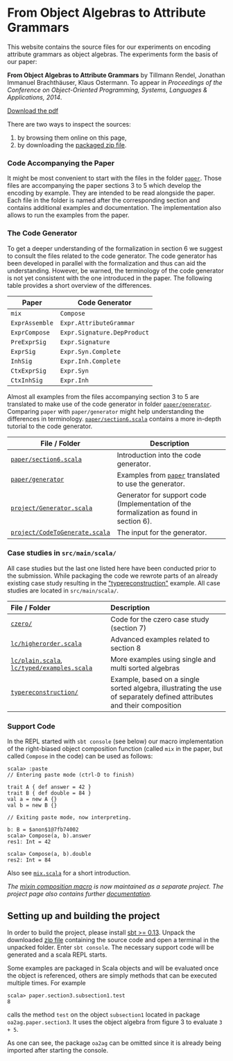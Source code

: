 From Object Algebras to Attribute Grammars
==========================================
This website contains the source files for our experiments on encoding attribute grammars as
object algebras. The experiments form the basis of our paper:

<div id=paper>

  **From Object Algebras to Attribute Grammars**
  by Tillmann Rendel, Jonathan Immanuel Brachthäuser, Klaus Ostermann.
  To appear in *Proceedings of the Conference on Object-Oriented Programming, Systems, Languages & Applications, 2014*.

  [Download the pdf](rendel14object.pdf)

</div>

There are two ways to inspect the sources:

  1. by browsing them online on this page,
  2. by downloading the [packaged zip file][1].

### Code Accompanying the Paper

It might be most convenient to start with the files in the folder
[`paper`](src/main/scala/paper). Those files are accompanying the paper sections
3 to 5 which develop the encoding by example. They are intended to be read
alongside the paper. Each file in the folder is named after the corresponding
section and contains additional examples and documentation. The implementation
also allows to run the examples from the paper.

### The Code Generator

To get a deeper understanding of the formalization in section 6 we suggest to
consult the files related to the code generator. The code generator has been
developed in parallel with the formalization and thus can aid the understanding.
However, be warned, the terminology of the code generator is not yet consistent
with the one introduced in the paper. The following table provides a short
overview of the differences.

| Paper           | Code Generator              |
|-----------------|-----------------------------|
| `mix`           | `Compose`                   |
| `ExprAssemble`  | `Expr.AttributeGrammar`     |
| `ExprCompose`   | `Expr.Signature.DepProduct` |
| `PreExprSig`    | `Expr.Signature`            |
| `ExprSig`       | `Expr.Syn.Complete`         |
| `InhSig`        | `Expr.Inh.Complete`         |
| `CtxExprSig`    | `Expr.Syn`                  |
| `CtxInhSig`     | `Expr.Inh`                  |

Almost all examples from the files accompanying section 3 to 5 are translated to
make use of the code generator in folder
[`paper/generator`](src/main/scala/paper/generator). Comparing `paper` with
`paper/generator` might help understanding the differences in terminology.
[`paper/section6.scala`](src/main/scala/paper/section6.scala) contains a more
in-depth tutorial to the code generator.


| File / Folder              | Description                                     |
|----------------------------|-------------------------------------------------|
| [`paper/section6.scala`](src/main/scala/paper/section6.scala) | Introduction into the code generator. |
| [`paper/generator`](src/main/scala/paper/generator) | Examples from [`paper`](src/main/scala/paper) translated to use the generator.
| [`project/Generator.scala`](project/Generator.scala)  | Generator for support code (Implementation of the formalization as found in section 6). |
| [`project/CodeToGenerate.scala`](project/CodeToGenerate.scala)     | The input for the generator.                     |


### Case studies in `src/main/scala/`
All case studies but the last one listed here have been conducted prior to the submission. While packaging the code we rewrote parts of an already existing case study resulting in the ["typereconstruction"](src/main/scala/typereconstruction) example. All case studies are located in `src/main/scala/`.


| File / Folder          | Description                                         |
|:-----------------------|:----------------------------------------------------|
| [`czero/`](src/main/scala/czero) | Code for the czero case study (section 7)           |
| [`lc/higherorder.scala`](src/main/scala/lc/higherorder.scala) | Advanced examples related to section 8              |
| [`lc/plain.scala`](src/main/scala/lc/plain.scala), [`lc/typed/examples.scala`](src/main/scala/lc/typed/examples.scala) | More examples using single and multi sorted algebras |
| [`typereconstruction/`](src/main/scala/typereconstruction)  | Example, based on a single sorted algebra, illustrating the use of separately defined attributes and their composition |


### Support Code

In the REPL started with `sbt console` (see below) our macro implementation of the right-biased object composition
function (called `mix` in the paper, but called `Compose` in the code) can be used as follows:

~~~
scala> :paste
// Entering paste mode (ctrl-D to finish)

trait A { def answer = 42 }
trait B { def double = 84 }
val a = new A {}
val b = new B {}

// Exiting paste mode, now interpreting.

b: B = $anon$1@7fb74002
scala> Compose(a, b).answer
res1: Int = 42

scala> Compose(a, b).double
res2: Int = 84
~~~

Also see [`mix.scala`](src/main/scala/paper/mix.scala) for a short introduction.

*The [mixin composition macro][3] is now maintained as a separate project. The project page also contains further [documentation][3].*



Setting up and building the project
-----------------------------------
In order to build the project, please install [sbt >=
0.13][2]. Unpack the downloaded [zip file][1] containing the source code and open a
terminal in the unpacked folder. Enter `sbt console`. The necessary support code will be generated and a scala REPL starts.

Some examples are packaged in Scala objects and will be evaluated once the
object is referenced, others are simply methods that can be executed multiple
times. For example

~~~
scala> paper.section3.subsection1.test
8
~~~

calls the method `test` on the object `subsection1` located in package
`oa2ag.paper.section3`. It uses the object algebra from figure 3 to evaluate
`3 + 5`.

As one can see, the package `oa2ag` can be omitted since it is already being
imported after starting the console.

[1]: http://www.informatik.uni-marburg.de/~rendel/oa2ag/rendel14object.zip
[2]: http://www.scala-sbt.org/release/docs/Getting-Started/Setup.html
[3]: https://github.com/b-studios/MixinComposition